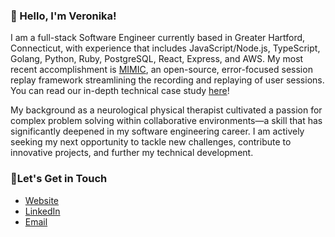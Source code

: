 ### 👋 Hello, I'm Veronika!

I am a full-stack Software Engineer currently based in Greater Hartford, Connecticut, with experience that includes JavaScript/Node.js, TypeScript, Golang, Python, Ruby, PostgreSQL, React, Express, and AWS. My most recent accomplishment is [MIMIC](https://mimic-replay.com), an open-source, error-focused session replay framework streamlining the recording and replaying of user sessions. You can read our in-depth technical case study [here](https://mimic-replay.com/#case-study)!

My background as a neurological physical therapist cultivated a passion for complex problem solving within collaborative environments—a skill that has significantly deepened in my software engineering career. I am actively seeking my next opportunity to tackle new challenges, contribute to innovative projects, and further my technical development.

### 🤝Let's Get in Touch
- [Website](https://veronika-todd.com)
- [LinkedIn](https://www.linkedin.com/in/veronika-todd/)
- [Email](mailto:veronika.todd@gmail.com)
